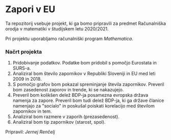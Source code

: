 # Zapori v EU
Ta repozitorij vsebuje projekt, ki ga bomo pripravili za predmet Računalniška orodja v matematiki v študijskem letu 2020/2021.

Pri projektu uporabljamo računalniški program _Mathematica_.

### Načrt projekta

1. Pridobivanje podatkov. Podatke bom pridobil s pomočjo Eurostata in SURS-a.
2. Analiziral bom število zapornikov v Republiki Sloveniji in EU med leti 2009 in 2018.
3. S pomočjo grafov bom pokazal spreminjanje števila zapornikov. Preveril bom zasedenost zaporov in trende, ki se nakazujejo.
4. Preveril bom kolikšen delež BDP-ja posamezna evropska država namenja za zapore. Preveril bom tudi delež BDP-ja, ki ga države članice namenjajo za "socialo" in poskušal poiskati korelacijo med številom zapornikov in tem.
5. Analiziral bom razmere v zaporih (prezasedenost).
6. Analiziral bom tip zapornikov (starost, spol).

Pripravil: *Jernej Renčelj*
